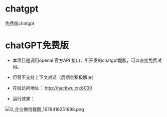 # chatgpt
免费版chatgpt
# chatGPT免费版

* 本项目是调用openai 官方API 接口，所开发的chatgpt翻版，可以直接免费试用。
* 但暂不支持上下文对话（后期会积极解决）

* 在线访问地址：  http://hackwu.cn:8000
* 运行效果：

![0_企业微信截图_1678416251698.png](https://hackwu-images-1305994922.cos.ap-nanjing.myqcloud.com/images/0_%E4%BC%81%E4%B8%9A%E5%BE%AE%E4%BF%A1%E6%88%AA%E5%9B%BE_1678416251698.png.png)







